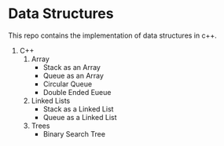 # Data Structures

This repo contains the implementation of data structures in c++.

1. C++
   1. Array
      - Stack as an Array
      - Queue as an Array
      - Circular Queue
      - Double Ended Eueue 
   1. Linked Lists
       - Stack as a Linked List
       - Queue as a Linked List
   1. Trees
        - Binary Search Tree
